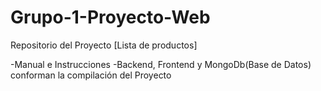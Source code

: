 # Grupo-1-Proyecto-Web
Repositorio del Proyecto [Lista de productos]   
  
-Manual e Instrucciones
-Backend, Frontend y MongoDb(Base de Datos) conforman la compilación del Proyecto


